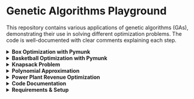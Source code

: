 # Genetic Algorithms Playground

This repository contains various applications of genetic algorithms (GAs), demonstrating their use in solving different optimization problems. The code is well-documented with clear comments explaining each step.

<details>
<summary><strong>Box Optimization with Pymunk</strong></summary>

- Uses the pymunk physics engine to simulate falling balls inside a box.
- The genetic algorithm optimizes the box dimensions to be as small as possible while keeping the balls inside.
- Includes comments explaining physics simulation, fitness evaluation, and genetic operations.

</details>

<details>
<summary><strong>Basketball Optimization with Pymunk</strong></summary>

- Uses the pymunk physics engine to simulate a ball being thrown at a box
- Can be tuned for trickshots, high angle shots, etc.

</details>

<details>
<summary><strong>Knapsack Problem</strong></summary>

- Implements a GA to solve the 0/1 knapsack problem, maximizing value while staying within a weight limit.
- Selection, crossover, and mutation are clearly documented.

</details>

<details>
<summary><strong>Polynomial Approximation</strong></summary>

- Uses a genetic algorithm to approximate mathematical functions with polynomials.
- Shows how GAs can be applied to curve fitting and symbolic regression.

</details>

<details>
<summary><strong>Power Plant Revenue Optimization</strong></summary>

- Simulates a power plant adjusting its output to maximize revenue given fluctuating electricity prices.
- The GA optimizes production levels while considering market constraints.
- This problem is very similar to the knapsack problem!
  - The solution has the same form, but the fitness function is different.

</details>

<details>
<summary><strong>Code Documentation</strong></summary>

Each file contains inline comments explaining:
- How the genetic algorithm is structured
- How fitness functions are designed for each problem

The goal is to make the code easy to follow, even for those new to genetic algorithms.

</details>

<details>
<summary><strong>Requirements & Setup</strong></summary>

Install dependencies using:

```bash
pip install pygame pymunk pygad pillow matplotlib numpy
